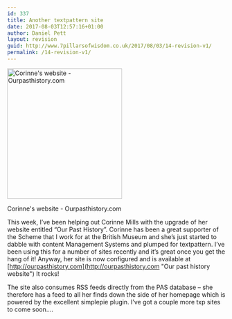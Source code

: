 ```yaml
---
id: 337
title: Another textpattern site
date: 2017-08-03T12:57:16+01:00
author: Daniel Pett
layout: revision
guid: http://www.7pillarsofwisdom.co.uk/2017/08/03/14-revision-v1/
permalink: /14-revision-v1/
---
```

<div id="attachment_26" style="width: 275px" class="wp-caption alignleft">
  <a href="http://35.176.43.170/images/2008/08/ourpasthistorycom.jpg" data-rel="lightbox-gallery-8flfLPjM" data-rl_title="" data-rl_caption="" title=""><img aria-describedby="caption-attachment-26" class="size-medium img-fluid 26" title="Corinne's website - Ourpasthistory.com" src="http://35.176.43.170/images/2008/08/ourpasthistorycom-265x300.jpg" alt="Corinne's website - Ourpasthistory.com" width="265" height="300" /></a>
  
  <p id="caption-attachment-26" class="wp-caption-text">
    Corinne's website - Ourpasthistory.com
  </p>
</div>

This week, I&#8217;ve been helping out Corinne Mills with the upgrade of her website entitled &#8220;Our Past History&#8221;. Corinne has been a great supporter of the Scheme that I work for at the British Museum and she&#8217;s just started to dabble with content Management Systems and plumped for textpattern. I&#8217;ve been using this for a number of sites recently and it&#8217;s great once you get the hang of it! Anyway, her site is now configured and is available at [http://ourpasthistory.com](http://ourpasthistory.com "Our past history website") It rocks!

The site also consumes RSS feeds directly from the PAS database &#8211; she therefore has a feed to all her finds down the side of her homepage which is powered by the excellent simplepie plugin. I&#8217;ve got a couple more txp sites to come soon&#8230;.